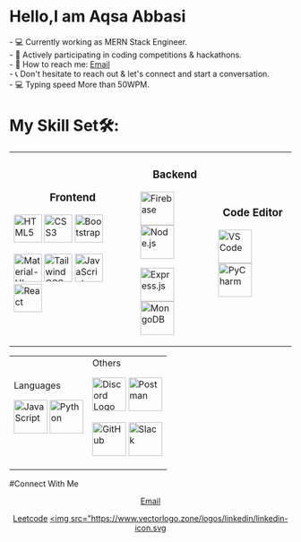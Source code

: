 <h1>Hello,I am Aqsa Abbasi</h1>
- 💻 Currently working as MERN Stack Engineer. <br/>
- 🚀 Actively participating in coding competitions & hackathons.  <br/>     
- 📩 How to reach me: <a href="mailto:aqsaabbasi2690@gmail.com">Email</a>

 <br/>  
- 📞 Don't hesitate to reach out & let's connect and start a conversation.<br/>
- 💻 Typing speed More than 50WPM.



# My Skill Set🛠️:

<table>
  <tr>
    <td>
      <p>
 <h3 align="center">Frontend</h3>
  <img src="https://cdn.jsdelivr.net/gh/devicons/devicon/icons/html5/html5-original.svg" alt="HTML5" width="50" height="50"/>
  <img src="https://cdn.jsdelivr.net/gh/devicons/devicon/icons/css3/css3-original.svg" alt="CSS3" width="50" height="50"/>
  <img src="https://cdn.jsdelivr.net/gh/devicons/devicon/icons/bootstrap/bootstrap-original.svg" alt="Bootstrap" width="50" height="50"/>
</p>
      <p>
  <img src="https://cdn.jsdelivr.net/gh/devicons/devicon/icons/materialui/materialui-original.svg" alt="Material-UI" width="50" height="50"/>
<img src="https://cdn.jsdelivr.net/gh/devicons/devicon/icons/tailwindcss/tailwindcss-original.svg" alt="Tailwind CSS" width="50" height="50"/>
  <img src="https://cdn.jsdelivr.net/gh/devicons/devicon/icons/javascript/javascript-original.svg" alt="JavaScript" width="50" height="50"/>
  <img src="https://cdn.jsdelivr.net/gh/devicons/devicon/icons/react/react-original.svg" alt="React" width="50" height="50"/>
</p>
    <td>
  <h3 align="center">Backend</h3>
<p>
  <img src="https://cdn.jsdelivr.net/gh/devicons/devicon/icons/firebase/firebase-plain.svg" alt="Firebase" width="60" height="60"/>
  <img src="https://cdn.jsdelivr.net/gh/devicons/devicon/icons/nodejs/nodejs-original.svg" alt="Node.js" width="60" height="60"/>
</p>
<p>
  <img src="https://cdn.jsdelivr.net/gh/devicons/devicon/icons/express/express-original.svg" alt="Express.js" width="60" height="60"/>
  <img src="https://cdn.jsdelivr.net/gh/devicons/devicon/icons/mongodb/mongodb-original.svg" alt="MongoDB" width="60" height="60"/>
</p>
      </td>
    <td> 
 <h3 align="center">Code Editor</h3>
<p>
  <img src="https://cdn.jsdelivr.net/gh/devicons/devicon/icons/vscode/vscode-original.svg" alt="VS Code" width="60" height="60"/>
  <img src="https://resources.jetbrains.com/storage/products/company/brand/logos/PyCharm_icon.svg" alt="PyCharm" width="60" height="60"/>
</p>
    </tr>
  </td>
</table>
<table>
  <tr>
    <td>
Languages
<p>
  <img src="https://cdn.jsdelivr.net/gh/devicons/devicon/icons/javascript/javascript-original.svg" alt="JavaScript" width="60" height="60"/>
  <img src="https://cdn.jsdelivr.net/gh/devicons/devicon/icons/python/python-original.svg" alt="Python" width="60" height="60"/>
</p>
      </td>
    <td>
Others
<p>

<img src="https://upload.wikimedia.org/wikipedia/commons/thumb/9/98/Discord_logo_white.svg/512px-Discord_logo_white.svg.png" alt="Discord Logo" width="60" height="60" />

  <img src="https://cdn.jsdelivr.net/gh/devicons/devicon/icons/postman/postman-original.svg" alt="Postman" width="60" height="60"/>


</p>
<p>
<img src="https://cdn.simpleicons.org/github/ffffff" alt="GitHub" width="60" height="60"/>
  <img src="https://upload.wikimedia.org/wikipedia/commons/d/d5/Slack_icon_2019.svg" alt="Slack" width="60" height="60"/>
</p>
</div>
  </tr>
  </td>
</table>



#Connect With Me
<div align="center">
 <a href="mailto:aqsaabbasi2690@gmail.com">Email</a>
  
   <a href="https://leetcode.com/u/Aqsa-abbasi26/">Leetcode</a>
   <a href="https://www.linkedin.com/in/aqsa-abbasi-61b01b309?utm_source=share&utm_campaign=share_via&utm_content=profile&utm_medium=android_app">
   <img src="https://www.vectorlogo.zone/logos/linkedin/linkedin-icon.svg</a>
</div>
